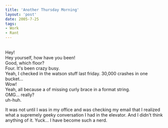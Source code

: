 ```yaml
---
title: 'Another Thursday Morning'
layout: 'post'
date: 2005-7-25
tags: 
- Work
- Rant
---
```

<!--more-->

<br>Hey!
<br>Hey yourself, how have you been!
<br>Good, which floor?
<br>Four. It's been crazy busy.
<br>Yeah, I checked in the watson stuff last friday. 30,000 crashes in one bucket...
<br>Wow!
<br>Yeah, all because a of missing curly brace in a format string.
<br>OMG... really?
<br>uh-huh.

It was not until I was in my office and was checking my email that I realized what a supremely geeky conversation I had in the elevator. And I didn't think anything of it. Yuck... I have become such a nerd.

